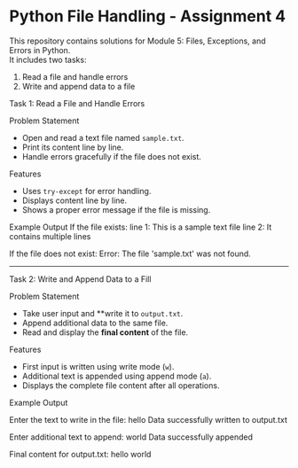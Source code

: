 # Python File Handling - Assignment 4
This repository contains solutions for Module 5: Files, Exceptions, and Errors in Python.  
It includes two tasks:
1. Read a file and handle errors  
2. Write and append data to a file

Task 1: Read a File and Handle Errors

Problem Statement
- Open and read a text file named `sample.txt`.
- Print its content line by line.
- Handle errors gracefully if the file does not exist.

Features
- Uses `try-except` for error handling.
- Displays content line by line.
- Shows a proper error message if the file is missing.

Example Output
If the file exists:
    line 1: This is a sample text file
    line 2: It contains multiple lines
    
If the file does not exist:
    Error: The file 'sample.txt' was not found.

---
Task 2: Write and Append Data to a Fill

Problem Statement
- Take user input and **write it to `output.txt`.
- Append additional data to the same file.
- Read and display the **final content** of the file.

 Features
- First input is written using write mode (`w`).
- Additional text is appended using append mode (`a`).
- Displays the complete file content after all operations.

Example Output

Enter the text to write in the file: hello
Data successfully written to output.txt

Enter additional text to append: world
Data successfully appended

Final content for output.txt:
hello
world

